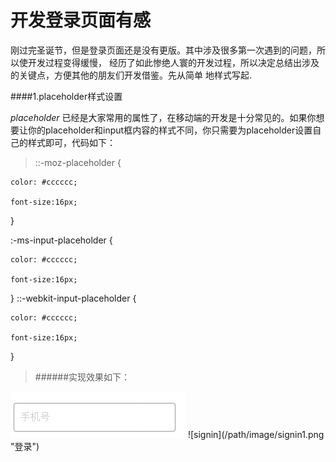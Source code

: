 # 开发登录页面有感
刚过完圣诞节，但是登录页面还是没有更版。其中涉及很多第一次遇到的问题，所以使开发过程变得缓慢，
经历了如此惨绝人寰的开发过程，所以决定总结出涉及的关键点，方便其他的朋友们开发借鉴。先从简单
地样式写起.


####1.placeholder样式设置


  *placeholder* 已经是大家常用的属性了，在移动端的开发是十分常见的。如果你想要让你的placeholder和input框内容的样式不同，你只需要为placeholder设置自己的样式即可，代码如下：

>::-moz-placeholder {

    color: #cccccc;

    font-size:16px;

}

:-ms-input-placeholder {

    color: #cccccc;

    font-size:16px;

}
::-webkit-input-placeholder {

    color: #cccccc;

    font-size:16px;

}

> ######实现效果如下：
<img  src='image/signin1.png'>
![signin](/path/image/signin1.png "登录")
